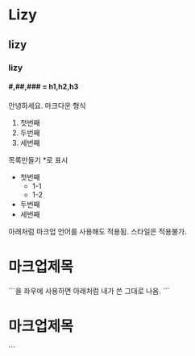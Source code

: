 # Lizy
## lizy
### lizy
####  #,##,### = h1,h2,h3
안녕하세요. 마크다운 형식 
1. 첫번째
2. 두번째
3. 세번째

목록만들기 *로 표시

* 첫번째
  * 1-1
  * 1-2  
* 두번째
* 세번째

아래처럼 마크업 언어를 사용해도 적용됨.
스타일은 적용불가.
<h1>마크업제목</h1>
```을 좌우에 사용하면 아래처럼 내가 쓴 그대로 나옴.
```<h1>마크업제목</h1>```


